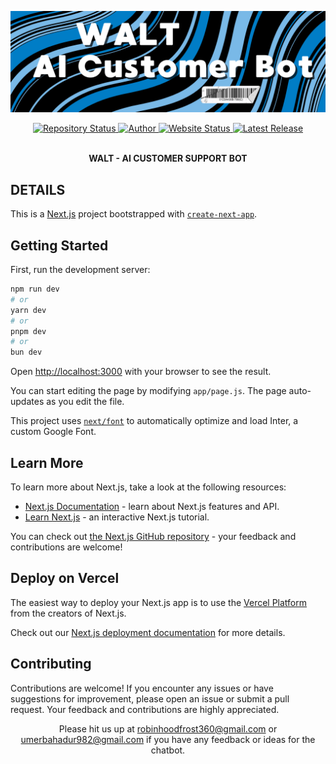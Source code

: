 <p align="center"><img src="public/Banner - Walt.png"></p>

<div align="center">
  <a href="https://github.com/UmerBahadur/AICustomerSupport">
    <img src="https://img.shields.io/badge/Repository%20Status-Maintained-dark%20green.svg" alt="Repository Status">
  </a>
  <a href="https://github.com/UmerBahadur/AICustomerSupport">
    <img src="https://img.shields.io/badge/Author-Muhammad%20Usman%20%26%20Umer%20Bahadur-blue.svg" alt="Author">
  </a>
    <a href="https://github.com/UmerBahadur/AICustomerSupport">
    <img src="https://img.shields.io/badge/Website%20Status-Online-dark%20green" alt="Website Status">
  </a>
  <a href="https://github.com/vUsmanK/my-portfolio">
    <img src="https://img.shields.io/badge/Latest%20Release-04%20August%202024-yellow.svg" alt="Latest Release">
  </a>
</div>
<br>

<p align="center">
  <strong>WALT - AI CUSTOMER SUPPORT BOT</strong>
</p>

## DETAILS

This is a [Next.js](https://nextjs.org/) project bootstrapped with [`create-next-app`](https://github.com/vercel/next.js/tree/canary/packages/create-next-app).

## Getting Started

First, run the development server:

```bash
npm run dev
# or
yarn dev
# or
pnpm dev
# or
bun dev
```

Open [http://localhost:3000](http://localhost:3000) with your browser to see the result.

You can start editing the page by modifying `app/page.js`. The page auto-updates as you edit the file.

This project uses [`next/font`](https://nextjs.org/docs/basic-features/font-optimization) to automatically optimize and load Inter, a custom Google Font.

## Learn More

To learn more about Next.js, take a look at the following resources:

- [Next.js Documentation](https://nextjs.org/docs) - learn about Next.js features and API.
- [Learn Next.js](https://nextjs.org/learn) - an interactive Next.js tutorial.

You can check out [the Next.js GitHub repository](https://github.com/vercel/next.js/) - your feedback and contributions are welcome!

## Deploy on Vercel

The easiest way to deploy your Next.js app is to use the [Vercel Platform](https://vercel.com/new?utm_medium=default-template&filter=next.js&utm_source=create-next-app&utm_campaign=create-next-app-readme) from the creators of Next.js.

Check out our [Next.js deployment documentation](https://nextjs.org/docs/deployment) for more details.

## Contributing
Contributions are welcome! If you encounter any issues or have suggestions for improvement, please open an issue or submit a pull request. Your feedback and contributions are highly appreciated.

<p align="center">Please hit us up at <a target="_blank" href="mailto:robinhoodfrost360@gmail.com">robinhoodfrost360@gmail.com</a> or <a target="_blank" href="mailto:umerbahadur982@gmail.com">umerbahadur982@gmail.com</a>  if you have any feedback or ideas for the chatbot.</p>
